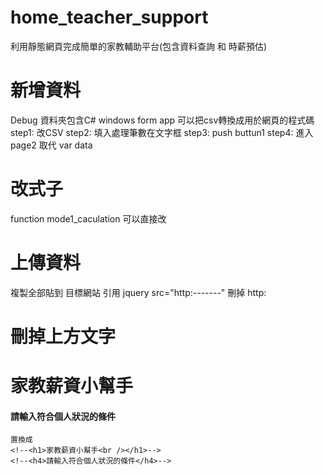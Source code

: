 # home_teacher_support
利用靜態網頁完成簡單的家教輔助平台(包含資料查詢 和 時薪預估)
# 新增資料
Debug 資料夾包含C# windows form app 可以把csv轉換成用於網頁的程式碼 
step1: 改CSV
step2: 填入處理筆數在文字框
step3: push buttun1
step4: 進入page2 取代 var data
# 改式子
function mode1_caculation 可以直接改
# 上傳資料
複製全部貼到 目標網站 
引用 jquery src="http:-------"  刪掉 http:
# 刪掉上方文字
<h1>家教薪資小幫手<br /></h1>
    <h4>請輸入符合個人狀況的條件</h4>
    
    置換成
    <!--<h1>家教薪資小幫手<br /></h1>-->
    <!--<h4>請輸入符合個人狀況的條件</h4>-->

